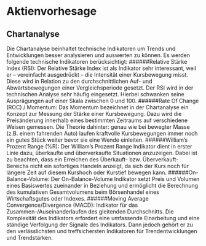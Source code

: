 # Aktienvorhesage

## Chartanalyse
Die Chartanalyse beinhaltet technische Indikatoren um Trends und Entwicklungen besser analysieren und auswerten zu können. Es werden folgende technische Indikatoren berücksichtigt:
  ######Relative Stärke Index (RSI):
    Der Relative Stärke Index ist als Indikator sehr interessant, weil er – vereinfacht ausgedrückt – die Intensität einer Kursbewegung misst. Diese wird in Relation zu den
    durchschnittlichen Auf- und Abwärtsbewegungen einer Vergleichsperiode gesetzt. Der RSI wird in der technischen Analyse sehr häufig eingesetzt. Hierbei schwanken seine   
    Ausprägungen auf einer Skala zwischen 0 und 100.
  ######Rate Of Change (ROC) / Momentum:
    Das Momentum bezeichnet in der Chartanalyse ein Konzept zur Messung der Stärke einer Kursbewegung. Dazu wird die Preisänderung innerhalb eines bestimmten Zeitraums auf 
    verschiedene Weisen gemessen. Die Theorie dahinter: genau wie bei bewegter Masse (z.B. einem fahrenden Auto) laufen kraftvolle Kursbewegungen immer noch ein gutes Stück weiter 
    bevor sie eine Wende einleiten.
  ######William’s Prozent Range (%R):
    Der William’s Prozent Range Indikator dient in erster Linie dazu,  überkaufte und überverkaufte Situationen 
    anzuzeigen. Dabei ist zu beachten, dass ein Erreichen des Überkauft- bzw. Überverkauft-Bereichs nicht ein sofortiges Handeln anzeigt, da sich der Kurs noch für längere 
    Zeit auf diesem Kurshoch oder Kurstief bewegen kann.
  ######On-Balance-Volume:
    Der On-Balance-Volume Indikator setzt Preis und Volumen eines Basiswertes zueinander in Beziehung und ermöglicht die 
    Berechnung des kumulativen Gesamtvolumens beim Börsenhandel eines Wirtschaftsgutes oder Indexes.
  ######Moving Average Convergence/Divergence (MACD):
    Indikator für das Zusammen-/Auseinanderlaufen des gleitenden Durchschnitts. Die Komplexität des Indikators erfordert eine umfassende Einarbeitung 
    und eine ständige Verfolgung der Signale des Indikators. Dann jedoch gehört er zu den verlässlichsten und treffsichersten Indikatoren für Trendentwicklungen und Trendstärken.
